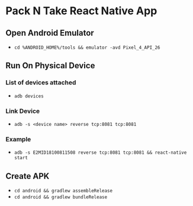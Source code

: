# Pack N Take React Native App

## Open Android Emulator

- `cd %ANDROID_HOME%/tools && emulator -avd Pixel_4_API_26`

## Run On Physical Device

### List of devices attached

- `adb devices`

### Link Device

- `adb -s <device name> reverse tcp:8081 tcp:8081`

### Example

- `adb -s E2MID18100811508 reverse tcp:8081 tcp:8081 && react-native start`

## Create APK

- `cd android && gradlew assembleRelease`
- `cd android && gradlew bundleRelease`
